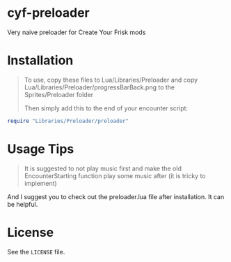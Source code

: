 # cyf-preloader

Very naive preloader for Create Your Frisk mods

# Installation

> To use, copy these files to Lua/Libraries/Preloader and copy Lua/Libraries/Preloader/progressBarBack.png to the Sprites/Preloader folder
>
> Then simply add this to the end of your encounter script:

```lua
require "Libraries/Preloader/preloader"
```

# Usage Tips

> It is suggested to not play music first and make the old EncounterStarting function play some music after (it is tricky to implement)

And I suggest you to check out the preloader.lua file after installation. It can be helpful.

# License

See the `LICENSE` file.
